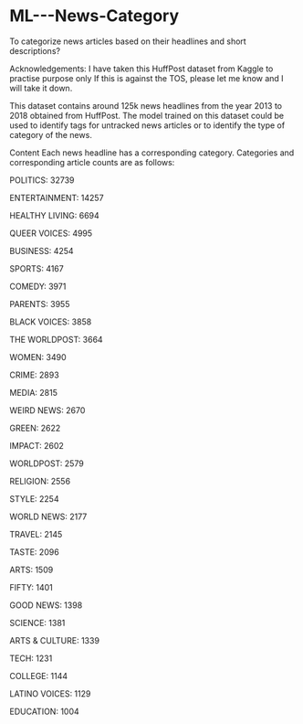 # ML---News-Category
To categorize news articles based on their headlines and short descriptions?

Acknowledgements:
I have taken this HuffPost dataset from Kaggle to practise purpose only If this is against the TOS, please let me know and I will take it down.


This dataset contains around 125k news headlines from the year 2013 to 2018 obtained from HuffPost. The model trained on this dataset could be used to identify tags for untracked news articles or to identify the type of category of the news.

Content
Each news headline has a corresponding category. Categories and corresponding article counts are as follows:

POLITICS: 32739

ENTERTAINMENT: 14257

HEALTHY LIVING: 6694

QUEER VOICES: 4995

BUSINESS: 4254

SPORTS: 4167

COMEDY: 3971

PARENTS: 3955

BLACK VOICES: 3858

THE WORLDPOST: 3664

WOMEN: 3490

CRIME: 2893

MEDIA: 2815

WEIRD NEWS: 2670

GREEN: 2622

IMPACT: 2602

WORLDPOST: 2579

RELIGION: 2556

STYLE: 2254

WORLD NEWS: 2177

TRAVEL: 2145

TASTE: 2096

ARTS: 1509

FIFTY: 1401

GOOD NEWS: 1398

SCIENCE: 1381

ARTS & CULTURE: 1339

TECH: 1231

COLLEGE: 1144

LATINO VOICES: 1129

EDUCATION: 1004
